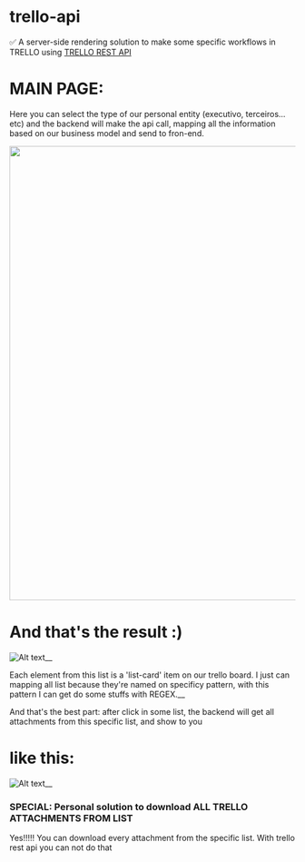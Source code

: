# trello-api
:white_check_mark: A server-side rendering solution to make some specific workflows in TRELLO using
[TRELLO REST API](https://developer.atlassian.com/cloud/trello/rest/)

# MAIN PAGE:
Here you can select the type of our personal entity (executivo, terceiros... etc) and the backend will make the api call, mapping all the information based on our business model and send to fron-end.

<p align="center">
  <img src="https://i.imgur.com/q9D4R6c.png" width="800">
</p>

# And that's the result :)
![Alt text](https://i.imgur.com/gPJlU5i.png)__

Each element from this list is a 'list-card' item on our trello board. I just can mapping all list because they're named on specificy pattern, with this pattern I can get do some stuffs with REGEX.__

And that's the best part: after click in some list, the backend will get all attachments from this specific list, and show to you 
# like this:
![Alt text](https://i.imgur.com/7N3Nqoj.png)__


### SPECIAL: Personal solution to download ALL TRELLO ATTACHMENTS FROM LIST
Yes!!!!! You can download every attachment from the specific list. With trello rest api you can not do that 

